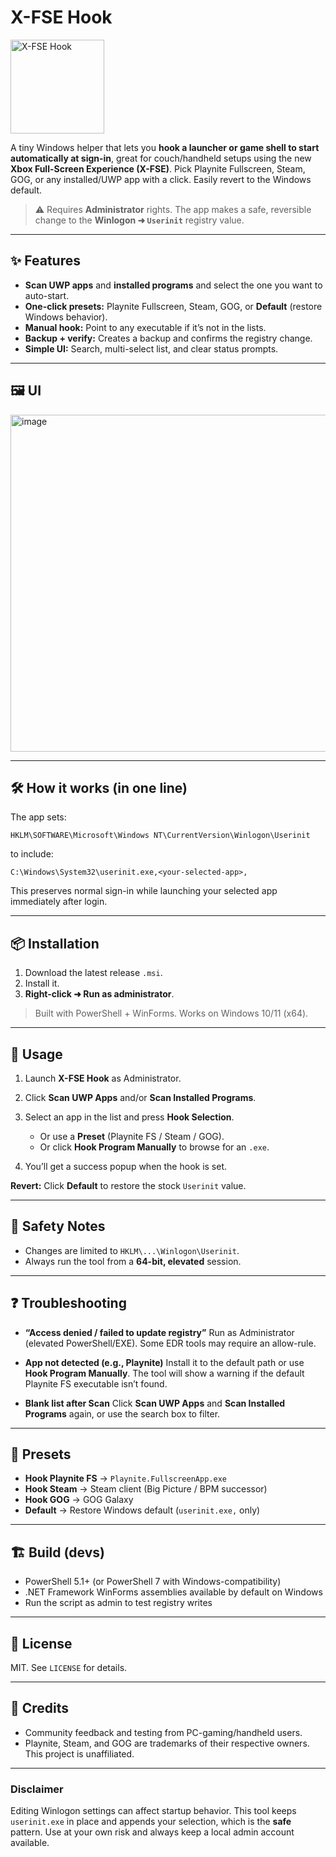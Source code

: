 # X-FSE Hook
<img width="150" height="150" alt="X-FSE Hook" src="https://github.com/user-attachments/assets/740335f3-d68a-4dc8-a627-3554d3d70f6e" />

A tiny Windows helper that lets you **hook a launcher or game shell to start automatically at sign-in**, great for couch/handheld setups using the new **Xbox Full-Screen Experience (X-FSE)**. Pick Playnite Fullscreen, Steam, GOG, or any installed/UWP app with a click. Easily revert to the Windows default.

> ⚠️ Requires **Administrator** rights. The app makes a safe, reversible change to the **Winlogon ➜ `Userinit`** registry value.

---

## ✨ Features

* **Scan UWP apps** and **installed programs** and select the one you want to auto-start.
* **One-click presets:** Playnite Fullscreen, Steam, GOG, or **Default** (restore Windows behavior).
* **Manual hook:** Point to any executable if it’s not in the lists.
* **Backup + verify:** Creates a backup and confirms the registry change.
* **Simple UI:** Search, multi-select list, and clear status prompts.

---

## 🖼️ UI

<img width="543" height="539" alt="image" src="https://github.com/user-attachments/assets/e68e6939-fefc-4467-9258-41e510d2ef40" />

---

## 🛠️ How it works (in one line)

The app sets:

```
HKLM\SOFTWARE\Microsoft\Windows NT\CurrentVersion\Winlogon\Userinit
```

to include:

```
C:\Windows\System32\userinit.exe,<your-selected-app>,
```

This preserves normal sign-in while launching your selected app immediately after login.

---

## 📦 Installation

1. Download the latest release `.msi`.
2. Install it.
3. **Right-click ➜ Run as administrator**.

> Built with PowerShell + WinForms. Works on Windows 10/11 (x64).

---

## 🚀 Usage

1. Launch **X-FSE Hook** as Administrator.
2. Click **Scan UWP Apps** and/or **Scan Installed Programs**.
3. Select an app in the list and press **Hook Selection**.

   * Or use a **Preset** (Playnite FS / Steam / GOG).
   * Or click **Hook Program Manually** to browse for an `.exe`.
4. You’ll get a success popup when the hook is set.

**Revert:** Click **Default** to restore the stock `Userinit` value.

---

## 🔐 Safety Notes

* Changes are limited to `HKLM\...\Winlogon\Userinit`.
* Always run the tool from a **64-bit, elevated** session.

---

## ❓ Troubleshooting

* **“Access denied / failed to update registry”**
  Run as Administrator (elevated PowerShell/EXE). Some EDR tools may require an allow-rule.

* **App not detected (e.g., Playnite)**
  Install it to the default path or use **Hook Program Manually**. The tool will show a warning if the default Playnite FS executable isn’t found.

* **Blank list after Scan**
  Click **Scan UWP Apps** and **Scan Installed Programs** again, or use the search box to filter.

---

## 🧩 Presets

* **Hook Playnite FS** → `Playnite.FullscreenApp.exe`
* **Hook Steam** → Steam client (Big Picture / BPM successor)
* **Hook GOG** → GOG Galaxy
* **Default** → Restore Windows default (`userinit.exe,` only)

---

## 🏗️ Build (devs)

* PowerShell 5.1+ (or PowerShell 7 with Windows-compatibility)
* .NET Framework WinForms assemblies available by default on Windows
* Run the script as admin to test registry writes

---

## 📜 License

MIT. See `LICENSE` for details.

---

## 🙌 Credits

* Community feedback and testing from PC-gaming/handheld users.
* Playnite, Steam, and GOG are trademarks of their respective owners. This project is unaffiliated.

---

### Disclaimer

Editing Winlogon settings can affect startup behavior. This tool keeps `userinit.exe` in place and appends your selection, which is the **safe** pattern. Use at your own risk and always keep a local admin account available.
